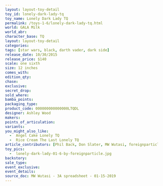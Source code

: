 ```yaml
---
layout: layout-toy-detail 
toy_id: lonely-dark-lady-tq
toy_name: Lonely Dark Lady TQ
permalink: /toys-1-6/lonely-dark-lady-tq.html
world: GALA Milk
world_abr: 
character_base: TQ
layout: layout-toy-detail
categories: 
tags: [star wars, black, darth vader, dark side]
release_date: 10/30/2015
release_price: $140 
scale: one sixth
size: 12 inches
comes_with: 
edition_qty: 
chase: 
exclusive: 
secret_drop: 
sold_where: 
bamba_points: 
packaging_type: 
product_code: 000000000000000LTQDL
designer: Ashley Wood
makers: 
points_of_articulation: 
variants: 
you_might_also_like: 
  -  Angel Cake Lonely TQ
  -  Rice Cream The Last Lonely TQ
article_contributors: [Phil Back, Don Slater, MW Wutasi, foreignparticle]
toy_pics: 
  -  lonely-dark-lady-01-6-by-foreignparticle.jpg
backstory: 
sale_type: 
event_exclusive: 
event_details: 
source_doc: MW Wutasi - 3A spreadsheet - 01-15-2019
---
```

 